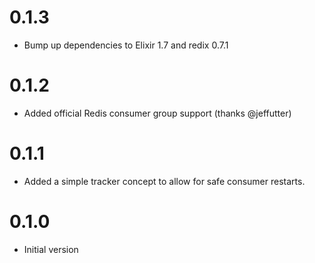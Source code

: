 # 0.1.3
 * Bump up dependencies to Elixir 1.7 and redix 0.7.1
# 0.1.2
 * Added official Redis consumer group support (thanks @jeffutter)
# 0.1.1
 * Added a simple tracker concept to allow for safe consumer restarts.
# 0.1.0
 * Initial version